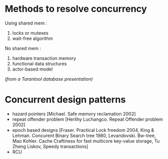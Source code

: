 
# Methods to resolve concurrency

Using shared mem :
1. locks or mutexes
2. wait-free algorithm

No shared mem :
1. hardware transaction memory
2. functional data structures
3. actor-based model

*(from a Tarantool database presentation)*


# Concurrent design patterns

* hazard pointers [Michael. Safe memory reclamation 2002]
* repeat offender problem [Herlihy Luchangco. Repeat Offender problem 2002]
* epoch based designs [Fraser. Practical Lock freedom 2004, King & Lehman. Concurent Binary Search tree 1980, Levandovski. Bw-tree, Mao Kohler. Cache Craftiness for fast multicore key-value storage, Tu Zheng Liskov, Speedy transactions]
* RCU

